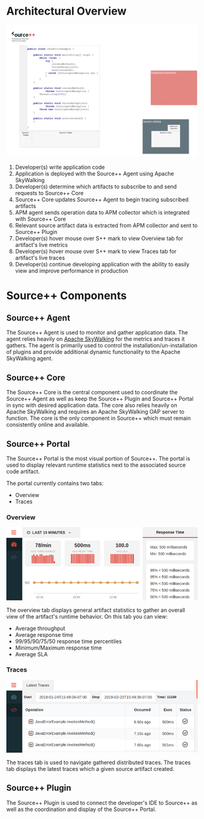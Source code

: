 # Architectural Overview

![](../../images/Source%2B%2B%20Architectural%20Overview-v0.1.0-alpha.gif)

1. Developer(s) write application code
2. Application is deployed with the Source++ Agent using Apache SkyWalking
3. Developer(s) determine which artifacts to subscribe to and send requests to Source++ Core
4. Source++ Core updates Source++ Agent to begin tracing subscribed artifacts
5. APM agent sends operation data to APM collector which is integrated with Source++ Core
6. Relevant source artifact data is extracted from APM collector and sent to Source++ Plugin
7. Developer(s) hover mouse over S++ mark to view Overview tab for artifact's live metrics
8. Developer(s) hover mouse over S++ mark to view Traces tab for artifact's live traces
9. Developer(s) continue developing application with the ability to easily view and improve performance in production

# Source++ Components

## Source++ Agent

The Source++ Agent is used to monitor and gather application data. The agent relies heavily on [Apache SkyWalking](https://github.com/apache/incubator-skywalking) for the metrics and traces it gathers. The agent is primarily used to control the installation/un-installation of plugins and provide additional dynamic functionality to the Apache SkyWalking agent.

## Source++ Core

The Source++ Core is the central component used to coordinate the Source++ Agent as well as keep the Source++ Plugin and Source++ Portal in sync with desired application data. The core also relies heavily on Apache SkyWalking and requires an Apache SkyWalking OAP server to function. The core is the only component in Source++ which must remain consistently online and available.

## Source++ Portal

The Source++ Portal is the most visual portion of Source++. The portal is used to display relevant runtime statistics next to the associated source code artifact. 

The portal currently contains two tabs:

 - Overview
 - Traces

### Overview
![](../../images/portal/overview_last_15_minutes.png)

The overview tab displays general artifact statistics to gather an overall view of the artifact's runtime behavior. On this tab you can view:

 - Average throughput
 - Average response time
 - 99/95/90/75/50 response time percentiles
 - Minimum/Maximum response time
 - Average SLA

### Traces
![](../../images/portal/latest_traces.png)

The traces tab is used to navigate gathered distributed traces. The traces tab displays the latest traces which a given source artifact created. 

## Source++ Plugin

The Source++ Plugin is used to connect the developer's IDE to Source++ as well as the coordination and display of the Source++ Portal.
